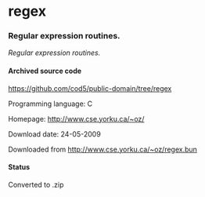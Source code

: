 # regex #

### Regular expression routines. ###

*Regular expression routines.*

#### Archived source code ####
https://github.com/cod5/public-domain/tree/regex

Programming language: C

Homepage: http://www.cse.yorku.ca/~oz/

Download date: 24-05-2009

Downloaded from http://www.cse.yorku.ca/~oz/regex.bun

#### Status ####
Converted to .zip

